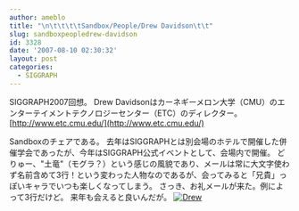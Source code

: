 ```yaml
---
author: ameblo
title: "\n\t\t\t\tSandbox/People/Drew Davidson\t\t"
slug: sandboxpeopledrew-davidson
id: 3328
date: '2007-08-10 02:30:32'
layout: post
categories:
  - SIGGRAPH
---
```


SIGGRAPH2007回想。 Drew Davidsonはカーネギーメロン大学（CMU）のエンターテイメントテクノロジーセンター（ETC）のディレクター。 [http://www.etc.cmu.edu/](http://www.etc.cmu.edu/)

Sandboxのチェアである。 去年はSIGGRAPHとは別会場のホテルで開催した併催学会であったが、今年はSIGGRAPH公式イベントとして、会場内で開催。 どりゅー、"土竜"（モグラ？）という感じの風貌であり、メールは常に大文字使わず名前含めて3行！という変わった人物なのであるが、会ってみると「兄貴」っぽいキャラでいつも楽しくなってしまう。 さっき、お礼メールが来た。例によって3行だけど。 来年も会えると良いんだが。 [![Drew](http://blog-imgs-42.fc2.com/a/k/i/akihikofr/blog_import_4f5649bd7d179.jpg)](http://blog-imgs-42.fc2.com/a/k/i/akihikofr/blog_import_4f5649bd9005c.jpg)